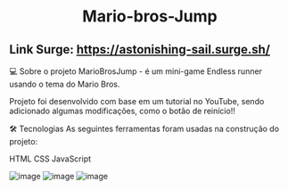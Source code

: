 # <h1 align="center"> Mario-bros-Jump </h1>
## Link Surge: https://astonishing-sail.surge.sh/

💻 Sobre o projeto
MarioBrosJump - é um mini-game Endless runner usando o tema do Mario Bros.

Projeto foi desenvolvido com base em um tutorial no YouTube, sendo adicionado algumas modificações, como o botão de reinício!!

🛠 Tecnologias
As seguintes ferramentas foram usadas na construção do projeto:

HTML
CSS
JavaScript

![image](https://user-images.githubusercontent.com/91287071/174610613-7ebab296-2397-4f73-a90d-e1ffd8bd1a89.png)
![image](https://user-images.githubusercontent.com/91287071/174611061-cc1662b4-eaa6-428d-91a0-a9bd40bcd71c.png)
![image](https://user-images.githubusercontent.com/91287071/174610411-4201a6cc-343f-4459-a1ce-9df9311e71d7.png)
